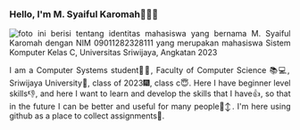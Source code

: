 <div align="justify">

### Hello, I'm M. Syaiful Karomah👋👨‍💻

![foto ini berisi tentang identitas mahasiswa yang bernama M. Syaiful Karomah dengan NIM 09011282328111 yang merupakan mahasiswa Sistem Komputer Kelas C, Universitas Sriwijaya, Angkatan 2023](https://github.com/SyaifulKaromah/foto-repo/blob/b6e338c1530738d6f30ec9be68f2175cea7bdb60/banner.png)

I am a Computer Systems student👨‍💻, Faculty of Computer Science 📚💻, Sriwijaya University🌼, class of 2023🎆, class c😇. Here I have beginner level skills👎, and here I want to learn and develop the skills that I have👍, so that in the future I can be better and useful for many people🙂‍↕️. I'm here using github as a place to collect assignments📝. 

</div>
